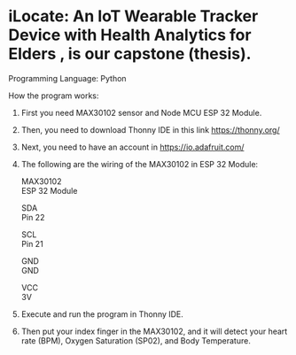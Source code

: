 # iLocate: An IoT Wearable Tracker Device with Health Analytics for Elders  , is our capstone (thesis).

Programming Language: Python

How the program works:

1. First you need MAX30102 sensor and Node MCU ESP 32 Module.
2. Then, you need to download Thonny IDE in this link https://thonny.org/
3. Next, you need to have an account in https://io.adafruit.com/
4. The following are the wiring of the MAX30102 in ESP 32 Module:
    
    MAX30102                  
    ESP 32 Module
    
      SDA                        
      Pin 22
      
      SCL                       
      Pin 21
      
      GND                        
      GND
      
      VCC                         
      3V
      
3. Execute and run the program in Thonny IDE.
4. Then put your index finger in the MAX30102, and it will detect your heart rate (BPM), Oxygen Saturation (SP02), and Body Temperature.

